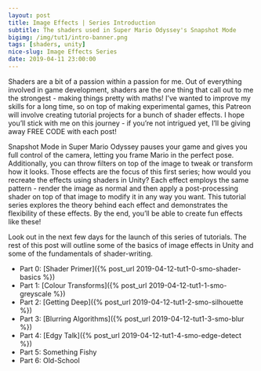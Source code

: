 ```yaml
---
layout: post
title: Image Effects | Series Introduction
subtitle: The shaders used in Super Mario Odyssey's Snapshot Mode
bigimg: /img/tut1/intro-banner.png
tags: [shaders, unity]
nice-slug: Image Effects Series
date: 2019-04-11 23:00:00
---
```


Shaders are a bit of a passion within a passion for me. Out of everything involved in game development, shaders are the one thing that call out to me the strongest - making things pretty with maths! I’ve wanted to improve my skills for a long time, so on top of making experimental games, this Patreon will involve creating tutorial projects for a bunch of shader effects. I hope you’ll stick with me on this journey - if you’re not intrigued yet, I’ll be giving away FREE CODE with each post!

Snapshot Mode in Super Mario Odyssey pauses your game and gives you full control of the camera, letting you frame Mario in the perfect pose. Additionally, you can throw filters on top of the image to tweak or transform how it looks. Those effects are the focus of this first series; how would you recreate the effects using shaders in Unity? Each effect employs the same pattern - render the image as normal and then apply a post-processing shader on top of that image to modify it in any way you want. This tutorial series explores the theory behind each effect and demonstrates the flexibility of these effects. By the end, you’ll be able to create fun effects like these!

Look out in the next few days for the launch of this series of tutorials. The rest of this post will outline some of the basics of image effects in Unity and some of the fundamentals of shader-writing.

- Part 0: [Shader Primer]({% post_url 2019-04-12-tut1-0-smo-shader-basics %})
- Part 1: [Colour Transforms]({% post_url 2019-04-12-tut1-1-smo-greyscale %})
- Part 2: [Getting Deep]({% post_url 2019-04-12-tut1-2-smo-silhouette %})
- Part 3: [Blurring Algorithms]({% post_url 2019-04-12-tut1-3-smo-blur %})
- Part 4: [Edgy Talk]({% post_url 2019-04-12-tut1-4-smo-edge-detect %})
- Part 5: Something Fishy
- Part 6: Old-School
